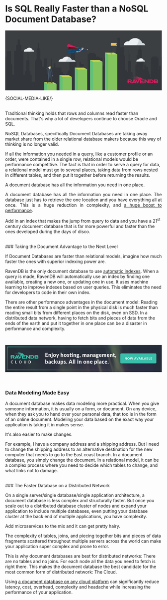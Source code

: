# Is SQL Really Faster than a NoSQL Document Database?

![Is SQL Really Faster than a NoSQL Document Database?](images/is-sql-faster-than-nosql-document-database.jpg)

{SOCIAL-MEDIA-LIKE/}

<br/>
Traditional thinking holds that rows and columns read faster than documents. That's why a lot of developers continue to choose Oracle and SQL.

NoSQL Databases, specifically Document Databases are taking away market share from the older relational database makers because this way of thinking is no longer valid.

If all the information you needed in a query, like a customer profile or an order, were contained in a single row, relational models would be performance competitive. The fact is that in order to serve a query for data, a relational model must go to several places, taking data from rows nested in different tables, and then put it together before returning the results.
<div class="pull-right margin-left"><div class="quote-textbox-right">A document database has all the information you need in one place.</div></div>

<p style="text-align: justify">A document database has all the information you need in one place. The database just has to retrieve the one location and you have everything all at once. This is a huge reduction in complexity, and <a href="https://ravendb.net/features/high-performance">a huge boost to performance</a>.</p>

Add in an index that makes the jump from query to data and you have a 21<sup>st</sup> century document database that is far more powerful and faster than the ones developed during the days of disco.

<br/>
### Taking the Document Advantage to the Next Level

If Document Databases are faster than relational models, imagine how much faster the ones with superior indexing power are.

RavenDB is the only document database to use [automatic indexes](https://ravendb.net/features/indexes/auto-indexes). When a query is made, RavenDB will automatically use an index by finding one available, creating a new one, or updating one in use. It uses machine learning to improve indexes based on user queries. This eliminates the need for developers to code in their own index.

There are other performance advantages in the document model: Reading the entire result from a single point in the physical disk is much faster than reading small bits from different places on the disk, even on SSD. In a distributed data network, having to fetch bits and pieces of data from the ends of the earth and put it together in one place can be a disaster in performance and complexity.

<a href="https://cloud.ravendb.net/" target="_blank"><img class="img-responsive m-0-auto" src="images/ravendb-cloud.png" style="margin: 30px 0" alt="Try out RavenDB Cloud for Free"></a>

### Data Modeling Made Easy

A document database makes data modeling more practical. When you give someone information, it is usually on a form, or document. On any device, when they ask you to hand over your personal data, that too is in the form of an online document. Modeling your data based on the exact way your application is taking it in makes sense.

It's also easier to make changes.

For example, I have a company address and a shipping address. But I need to change the shipping address to an alternative destination for the new computer that needs to go to the East coast branch. In a document database, you simply change the document. In a relational model, it can be a complex process where you need to decide which tables to change, and what links not to damage.

<br/>
### The Faster Database on a Distributed Network

On a single server/single database/single application architecture, a document database is less complex and structurally faster. But once you scale out to a distributed database cluster of nodes and expand your application to include multiple databases, even putting your database cluster at the back end of multiple applications, you have complexity.

Add microservices to the mix and it can get pretty hairy.

The complexity of tables, joins, and piecing together bits and pieces of data fragments scattered throughout multiple servers across the world can make your application super complex and prone to error.

This is why document databases are best for distributed networks: There are no tables and no joins. For each node all the data you need to fetch is right there. This makes the document database the best candidate for the most common form of distributed network: The Cloud.

Using <a href="https://cloud.ravendb.net/" target="_blank">a document database on any cloud platform</a> can significantly reduce latency, cost, overhead, complexity and headache while increasing the performance of your application.
